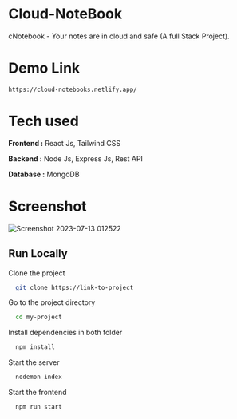 # Cloud-NoteBook

cNotebook - Your notes are in cloud and safe (A full Stack Project).


# Demo Link
```
https://cloud-notebooks.netlify.app/
```


# Tech used 

**Frontend :** React Js, Tailwind CSS

**Backend :** Node Js, Express Js, Rest API

**Database :** MongoDB


# Screenshot

![Screenshot 2023-07-13 012522](https://github.com/TheHimanshuDixit/Cloud-NoteBook/assets/107857348/3a8bf91c-5ebe-4ecd-aaee-e6990a1f49fe)


## Run Locally

Clone the project

```bash
  git clone https://link-to-project
```

Go to the project directory

```bash
  cd my-project
```

Install dependencies in both folder

```bash
  npm install
```

Start the server

```bash
  nodemon index
```

Start the frontend

```bash
  npm run start
```
